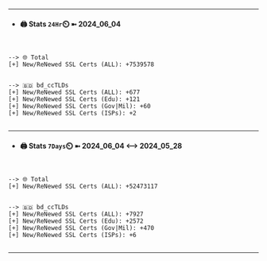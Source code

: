 

---
- #### 🖨️ **Stats** `24Hr`⏲️ ➼ 2024_06_04
```console


--> 🌐 Total
[+] New/ReNewed SSL Certs (ALL): +7539578


--> 🇧🇩 bd_ccTLDs
[+] New/ReNewed SSL Certs (ALL): +677
[+] New/ReNewed SSL Certs (Edu): +121
[+] New/ReNewed SSL Certs (Gov|Mil): +60
[+] New/ReNewed SSL Certs (ISPs): +2


```

---
- #### 🖨️ **Stats** `7Days`⏲️ ➼ 2024_06_04 <--> 2024_05_28
```console


--> 🌐 Total
[+] New/ReNewed SSL Certs (ALL): +52473117


--> 🇧🇩 bd_ccTLDs
[+] New/ReNewed SSL Certs (ALL): +7927
[+] New/ReNewed SSL Certs (Edu): +2572
[+] New/ReNewed SSL Certs (Gov|Mil): +470
[+] New/ReNewed SSL Certs (ISPs): +6


```

---

